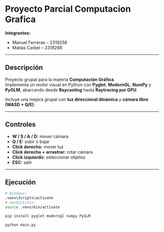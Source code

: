 # Proyecto Parcial Computacion Grafica

**Integrantes:**  
- Manuel Ferreras – 2319258  
- Matías Carbel – 2319266  

---

## Descripción

Proyecto grupal para la materia **Computación Gráfica**.  
Implementa un motor visual en Python con **Pyglet**, **ModernGL**, **NumPy** y **PyGLM**, abarcando desde **Raycasting** hasta **Raytracing por GPU**.  

Incluye una mejora grupal con **luz direccional dinámica** y **cámara libre (WASD + Q/E)**.

---

## Controles

- **W / S / A / D:** mover cámara  
- **Q / E:** subir o bajar  
- **Click derecho:** mover luz  
- **Click derecho + arrastrar:** rotar cámara  
- **Click izquierdo:** seleccionar objetos  
- **ESC:** salir  

---

## Ejecución

```bash
# Windows:
.venv\Scripts\activate
# macOS/Linux:
source .venv/bin/activate

pip install pyglet moderngl numpy PyGLM

python main.py
